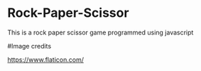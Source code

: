 # Rock-Paper-Scissor
  
This is a rock paper scissor game programmed using javascript

#Image credits
  
https://www.flaticon.com/